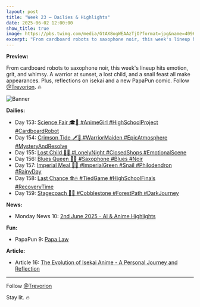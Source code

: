 ```yaml
---
layout: post
title: "Week 23 – Dailies & Highlights"
date: 2025-06-02 12:00:00
show_title: true
image: https://pbs.twimg.com/media/GtAX8ogWEAAzTjO?format=jpg&name=4096x4096
excerpt: "From cardboard robots to saxophone noir, this week's lineup hits emotion, grit, and whimsy. A warrior at sunset, a lost child, and a snail feast all make appearances. Plus, reflections on isekai and a new PapaPun comic. Follow @Trevorion. 🔥"
---
```

  
**Preview:**  
  
From cardboard robots to saxophone noir, this week's lineup hits emotion, grit, and whimsy. A warrior at sunset, a lost child, and a snail feast all make appearances. Plus, reflections on isekai and a new PapaPun comic. Follow [@Trevorion](https://x.com/Trevorion). 🔥
  
![Banner](https://pbs.twimg.com/media/GtAX8ogWEAAzTjO?format=jpg&name=4096x4096)
  
**Dailies:**  
- Day 153: [Science Fair 🎓🤖 #AnimeGirl #HighSchoolProject #CardboardRobot](https://x.com/Trevorion/status/1929583025253146752)
- Day 154: [Crimson Tide 🗡️🌅 #WarriorMaiden #EpicAtmosphere #MysteryAndResolve](https://x.com/Trevorion/status/1929904572597735643)
- Day 155: [Lost Child 🌃🧸 #LonelyNight #ClosedShops #EmotionalScene](https://x.com/Trevorion/status/1930174817245724845)
- Day 156: [Blues Queen 🎷💙 #Saxophone #Blues #Noir](https://x.com/Trevorion/status/1930709267126124773)
- Day 157: [Imperial Meal 🐌🥬 #ImperialGreen #Snail #Philodendron #RainyDay](https://x.com/Trevorion/status/1931095967240982754)
- Day 158: [Last Chance ⚽🔥 #TiedGame #HighSchoolFinals #RecoveryTime](https://x.com/Trevorion/status/1931387475211014343)
- Day 159: [Stagecoach 🐎🧳 #Cobblestone #ForestPath #DarkJourney](https://x.com/Trevorion/status/1931799271935824038)

**News:**  
- Monday News 10: [2nd June 2025 - AI & Anime Highlights](https://x.com/Trevorion/status/1929495899987710427)

**Fun:**  
- PapaPun 9: [Papa Law](https://x.com/Trevorion/status/1929987229151310273)

**Article:**  
- Article 16: [The Evolution of Isekai Anime - A Personal Journey and Reflection](https://x.com/Trevorion/status/1930870523078000720)

---
Follow [@Trevorion](https://x.com/Trevorion)

Stay lit. 🔥

